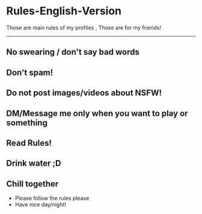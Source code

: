 # Rules-English-Version
Those are main rules of my profiles , Those are for my friends!

---------------------------------------------------------------
No swearing / don't say bad words
---------------------------------------------------------------
Don't spam!
---------------------------------------------------------------
Do not post images/videos about NSFW!
---------------------------------------------------------------
DM/Message me only when you want to play or something
---------------------------------------------------------------
Read Rules!
---------------------------------------------------------------
Drink water ;D
---------------------------------------------------------------
Chill together
---------------------------------------------------------------

- Please follow the rules please 
- Have nice day/night!
